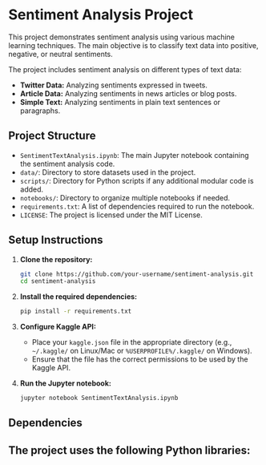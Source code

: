 # Sentiment Analysis Project

This project demonstrates sentiment analysis using various machine learning techniques. The main objective is to classify text data into positive, negative, or neutral sentiments.

The project includes sentiment analysis on different types of text data:
- **Twitter Data:** Analyzing sentiments expressed in tweets.
- **Article Data:** Analyzing sentiments in news articles or blog posts.
- **Simple Text:** Analyzing sentiments in plain text sentences or paragraphs.

## Project Structure

- `SentimentTextAnalysis.ipynb`: The main Jupyter notebook containing the sentiment analysis code.
- `data/`: Directory to store datasets used in the project.
- `scripts/`: Directory for Python scripts if any additional modular code is added.
- `notebooks/`: Directory to organize multiple notebooks if needed.
- `requirements.txt`: A list of dependencies required to run the notebook.
- `LICENSE`: The project is licensed under the MIT License.

## Setup Instructions

1. **Clone the repository:**
    ```bash
    git clone https://github.com/your-username/sentiment-analysis.git
    cd sentiment-analysis
    ```

2. **Install the required dependencies:**
    ```bash
    pip install -r requirements.txt
    ```

3. **Configure Kaggle API:**
    - Place your `kaggle.json` file in the appropriate directory (e.g., `~/.kaggle/` on Linux/Mac or `%USERPROFILE%/.kaggle/` on Windows).
    - Ensure that the file has the correct permissions to be used by the Kaggle API.

4. **Run the Jupyter notebook:**
    ```bash
    jupyter notebook SentimentTextAnalysis.ipynb
    ```

## Dependencies

The project uses the following Python libraries:
-
